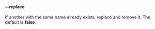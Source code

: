 #### **--replace**

If another <POD-OR-CONTAINER> with the same name already exists, replace and remove it. The default is **false**.
